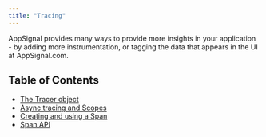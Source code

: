 ```yaml
---
title: "Tracing"
---
```


AppSignal provides many ways to provide more insights in your application - by adding more instrumentation, or tagging the data that appears in the UI at AppSignal.com.

## Table of Contents

- [The Tracer object](/nodejs/instrumentation/tracer.html)
- [Async tracing and Scopes](/nodejs/instrumentation/scopes.html)
- [Creating and using a Span](/nodejs/instrumentation/span.html)
- [Span API](/nodejs/instrumentation/span-api.html)
